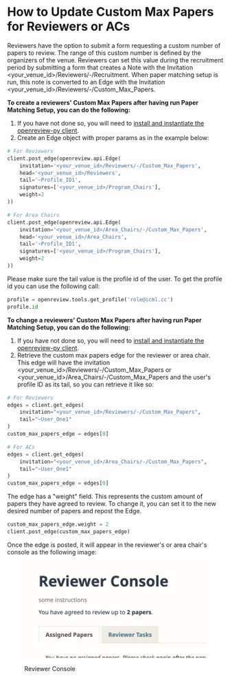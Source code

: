 # How to Update Custom Max Papers for Reviewers or ACs

Reviewers have the option to submit a form requesting a custom number of papers to review. The range of this custom number is defined by the organizers of the venue. Reviewers can set this value during the recruitment period by submitting a form that creates a Note with the Invitation \<your\_venue\_id>/Reviewers/-/Recruitment. When paper matching setup is run, this note is converted to an Edge with the Invitation \<your\_venue\_id>/Reviewers/-/Custom\_Max\_Papers.&#x20;

**To create a reviewers' Custom Max Papers after having run Paper Matching Setup, you can do the following:**

1. If you have not done so, you will need to [install and instantiate the openreview-py client](../../getting-started/using-the-api/installing-and-instantiating-the-python-client.md).&#x20;
2. Create an Edge object with proper params as in the example below:

```python
# For Reviewers
client.post_edge(openreview.api.Edge(
    invitation='<your_venue_id>/Reviewers/-/Custom_Max_Papers',
    head='<your_venue_id>/Reviewers',
    tail='~Profile_ID1',
    signatures=['<your_venue_id>/Program_Chairs'],
    weight=2
))
```

```python
# For Area Chairs
client.post_edge(openreview.api.Edge(
    invitation='<your_venue_id>/Area_Chairs/-/Custom_Max_Papers',
    head='<your_venue_id>/Area_Chairs',
    tail='~Profile_ID1',
    signatures=['<your_venue_id>/Program_Chairs'],
    weight=2
))
```

Please make sure the tail value is the profile id of the user. To get the profile id you can use the following call:

```python
profile = openreview.tools.get_profile('role@icml.cc')
profile.id
```

**To change a reviewers' Custom Max Papers after having run Paper Matching Setup, you can do the following:**

1. If you have not done so, you will need to [install and instantiate the openreview-py client](../../getting-started/using-the-api/installing-and-instantiating-the-python-client.md).&#x20;
2. Retrieve the custom max papers edge for the reviewer or area chair. This edge will have the invitation \<your\_venue\_id>/Reviewers/-/Custom\_Max\_Papers or \<your\_venue\_id>/Area\_Chairs/-/Custom\_Max\_Papers and the user's profile ID as its tail, so you can retrieve it like so:&#x20;

```python
# For Reviewers
edges = client.get_edges(
    invitation="<your_venue_id>/Reviewers/-/Custom_Max_Papers",
    tail="~User_One1"
)
custom_max_papers_edge = edges[0]
```

```python
# For ACs
edges = client.get_edges(
    invitation="<your_venue_id>/Area_Chairs/-/Custom_Max_Papers",
    tail="~User_One1"
)
custom_max_papers_edge = edges[0]
```

The edge has a "weight" field. This represents the custom amount of papers they have agreed to review. To change it, you can set it to the new desired number of papers and repost the Edge.&#x20;

```python
custom_max_papers_edge.weight = 2
client.post_edge(custom_max_papers_edge)
```

Once the edge is posted, it will appear in the reviewer's or area chair's console as the following image:

<figure><img src="../../.gitbook/assets/image (4).png" alt=""><figcaption><p>Reviewer Console</p></figcaption></figure>

